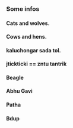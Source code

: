 ### Some infos
#### Cats and wolves. 
#### Cows and hens.
#### kaluchongar sada tol.
#### jtickticki == zntu tantrik
#### Beagle
#### Abhu Gavi
#### Patha
#### Bdup